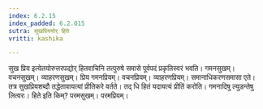 ```yaml
---
index: 6.2.15
index_padded: 6.2.015
sutra: सुखप्रिययोर् हिते
vritti: kashika

---
```

सुख प्रिय इत्येतयोरुत्तरपद्योर् हितवाचिनि तत्पुरुषे समासे पूर्वपदं प्रकृतिस्वरं भवति। गमनसुखम्। वचनसुखम्। व्याहरणसुखम्। प्रिय गमनप्रियम्। वचनप्रियम्। व्याहरणप्रियम्। समानाधिकरणसमासा एते। तत्र सुखप्रियशब्दौ तद्धेतावायत्यां प्रीतिकरे वर्तते। तद् धि हितं यदायत्यं प्रीतिं करोति। गमनादिषु ल्युडन्तेषु लित्वरः। हिते इति किम्? परमसुखम्। परमप्रियम्।